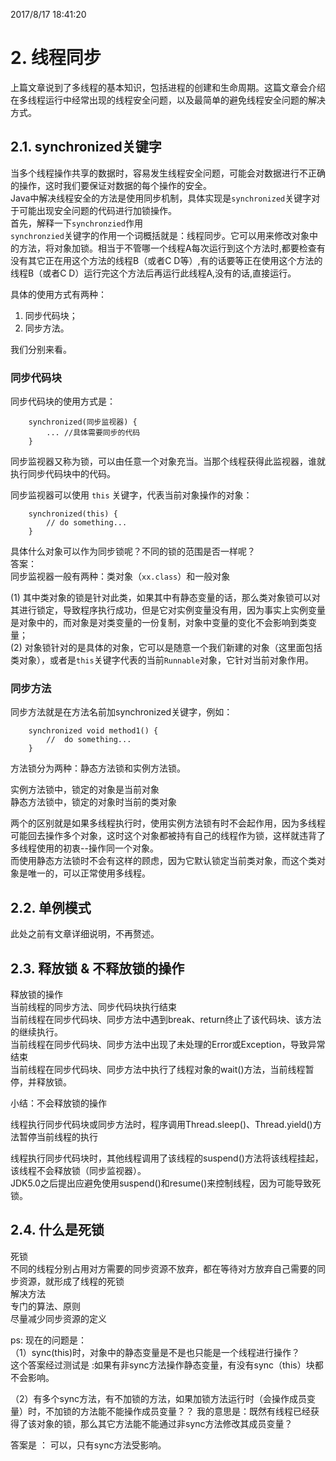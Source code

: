 2017/8/17 18:41:20  

# 2. 线程同步

上篇文章说到了多线程的基本知识，包括进程的创建和生命周期。这篇文章会介绍在多线程运行中经常出现的线程安全问题，以及最简单的避免线程安全问题的解决方式。  


## 2.1. synchronized关键字
当多个线程操作共享的数据时，容易发生线程安全问题，可能会对数据进行不正确的操作，这时我们要保证对数据的每个操作的安全。  
Java中解决线程安全的方法是使用同步机制，具体实现是`synchronized`关键字对于可能出现安全问题的代码进行加锁操作。  
首先，解释一下`synchronzied`作用  
`synchronzied`关键字的作用一个词概括就是：线程同步。它可以用来修改对象中的方法，将对象加锁。相当于不管哪一个线程A每次运行到这个方法时,都要检查有没有其它正在用这个方法的线程B（或者C D等）,有的话要等正在使用这个方法的线程B（或者C D）运行完这个方法后再运行此线程A,没有的话,直接运行。  

具体的使用方式有两种：  
1. 同步代码块；  
2. 同步方法。

我们分别来看。  
### 同步代码块
同步代码块的使用方式是：

        synchronized(同步监视器) {
            ... //具体需要同步的代码
        }
        
同步监视器又称为锁，可以由任意一个对象充当。当那个线程获得此监视器，谁就执行同步代码块中的代码。  

同步监视器可以使用 `this` 关键字，代表当前对象操作的对象：

        synchronized(this) {
            // do something...
        }
        
具体什么对象可以作为同步锁呢？不同的锁的范围是否一样呢？  
答案：  
同步监视器一般有两种：类对象（`xx.class`）和一般对象  

(1) 其中类对象的锁是针对此类，如果其中有静态变量的话，那么类对象锁可以对其进行锁定，导致程序执行成功，但是它对实例变量没有用，因为事实上实例变量是对象中的，而对象是对类变量的一份复制，对象中变量的变化不会影响到类变量；  
(2) 对象锁针对的是具体的对象，它可以是随意一个我们新建的对象（这里面包括类对象），或者是`this`关键字代表的当前`Runnable`对象，它针对当前对象作用。  

### 同步方法
同步方法就是在方法名前加synchronized关键字，例如：

        synchronized void method1() {
            //  do something...
        }

方法锁分为两种：静态方法锁和实例方法锁。  

实例方法锁中，锁定的对象是当前对象  
静态方法锁中，锁定的对象时当前的类对象  

两个的区别就是如果多线程执行时，使用实例方法锁有时不会起作用，因为多线程可能回去操作多个对象，这时这个对象都被持有自己的线程作为锁，这样就违背了多线程使用的初衷--操作同一个对象。  
而使用静态方法锁时不会有这样的顾虑，因为它默认锁定当前类对象，而这个类对象是唯一的，可以正常使用多线程。  

## 2.2. 单例模式
此处之前有文章详细说明，不再赘述。
## 2.3. 释放锁 & 不释放锁的操作
释放锁的操作  
当前线程的同步方法、同步代码块执行结束  
当前线程在同步代码块、同步方法中遇到break、return终止了该代码块、该方法的继续执行。  
当前线程在同步代码块、同步方法中出现了未处理的Error或Exception，导致异常结束  
当前线程在同步代码块、同步方法中执行了线程对象的wait()方法，当前线程暂停，并释放锁。  

小结：不会释放锁的操作

线程执行同步代码块或同步方法时，程序调用Thread.sleep()、Thread.yield()方法暂停当前线程的执行  

线程执行同步代码块时，其他线程调用了该线程的suspend()方法将该线程挂起，该线程不会释放锁（同步监视器）。  
JDK5.0之后提出应避免使用suspend()和resume()来控制线程，因为可能导致死锁。

## 2.4. 什么是死锁
死锁  
不同的线程分别占用对方需要的同步资源不放弃，都在等待对方放弃自己需要的同步资源，就形成了线程的死锁  
解决方法  
专门的算法、原则  
尽量减少同步资源的定义  

ps: 现在的问题是：  
（1）sync(this)时，对象中的静态变量是不是也只能是一个线程进行操作？  
这个答案经过测试是 :如果有非sync方法操作静态变量，有没有sync（this）块都不会影响。

（2）有多个sync方法，有不加锁的方法，如果加锁方法运行时（会操作成员变量）时，不加锁的方法能不能操作成员变量？？
我的意思是：既然有线程已经获得了该对象的锁，那么其它方法能不能通过非sync方法修改其成员变量？

答案是 ： 可以，只有sync方法受影响。